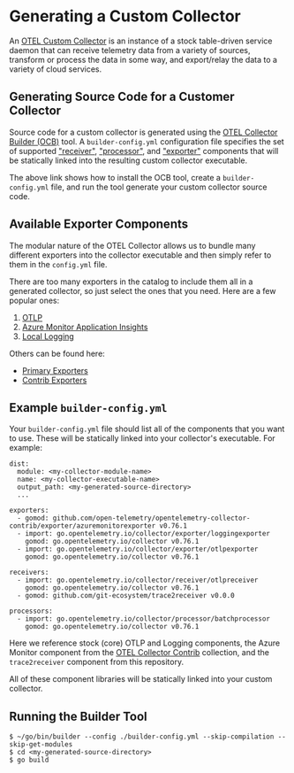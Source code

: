 # Generating a Custom Collector

An
[OTEL Custom Collector](https://github.com/open-telemetry/opentelemetry-collector/blob/main/docs/design.md#opentelemetry-collector-architecture)
is an instance of a stock table-driven service daemon that can receive
telemetry data from a variety of sources, transform or process the
data in some way, and export/relay the data to a variety of cloud
services.



## Generating Source Code for a Customer Collector

Source code for a custom collector is generated using the
[OTEL Collector Builder (OCB)](https://github.com/open-telemetry/opentelemetry-collector/tree/main/cmd/builder)
tool.  A `builder-config.yml` configuration file specifies the set
of supported
["receiver"](https://github.com/open-telemetry/opentelemetry-collector/blob/main/docs/design.md#receivers),
["processor"](https://github.com/open-telemetry/opentelemetry-collector/blob/main/docs/design.md#processors),
and
["exporter"](https://github.com/open-telemetry/opentelemetry-collector/blob/main/docs/design.md#exporters)
components that will be statically linked into the resulting custom collector executable.

The above link shows how to install the OCB tool, create a
`builder-config.yml` file, and run the tool generate your custom
collector source code.



## Available Exporter Components

The modular nature of the OTEL Collector allows us to bundle
many different exporters into the collector executable and then
simply refer to them in the `config.yml` file.

There are too many exporters in the catalog to include them all
in a generated collector, so just select the ones that you need.
Here are a few popular ones:

1. [OTLP](https://pkg.go.dev/go.opentelemetry.io/collector/exporter/otlpexporter#section-readme)
2. [Azure Monitor Application Insights](https://pkg.go.dev/github.com/open-telemetry/opentelemetry-collector-contrib/exporter/azuremonitorexporter)
3. [Local Logging](https://pkg.go.dev/go.opentelemetry.io/collector/exporter/loggingexporter)

Others can be found here:

* [Primary Exporters](https://github.com/open-telemetry/opentelemetry-collector/tree/main/exporter)
* [Contrib Exporters](https://github.com/open-telemetry/opentelemetry-collector-contrib/tree/main/exporter)



## Example `builder-config.yml`

Your `builder-config.yml` file should list all of the components that
you want to use.  These will be statically linked into your collector's
executable.  For example:

```
dist:
  module: <my-collector-module-name>
  name: <my-collector-executable-name>
  output_path: <my-generated-source-directory>
  ...

exporters:
  - gomod: github.com/open-telemetry/opentelemetry-collector-contrib/exporter/azuremonitorexporter v0.76.1
  - import: go.opentelemetry.io/collector/exporter/loggingexporter
    gomod: go.opentelemetry.io/collector v0.76.1
  - import: go.opentelemetry.io/collector/exporter/otlpexporter
    gomod: go.opentelemetry.io/collector v0.76.1

receivers:
  - import: go.opentelemetry.io/collector/receiver/otlpreceiver
    gomod: go.opentelemetry.io/collector v0.76.1
  - gomod: github.com/git-ecosystem/trace2receiver v0.0.0

processors:
  - import: go.opentelemetry.io/collector/processor/batchprocessor
    gomod: go.opentelemetry.io/collector v0.76.1
```

Here we reference stock (core) OTLP and Logging components,
the Azure Monitor component from the
[OTEL Collector Contrib](https://github.com/open-telemetry/opentelemetry-collector-contrib/tree/main)
collection,
and the `trace2receiver` component from this repository.

All of these component libraries will be statically linked into your
custom collector.



## Running the Builder Tool


```
$ ~/go/bin/builder --config ./builder-config.yml --skip-compilation --skip-get-modules
$ cd <my-generated-source-directory>
$ go build
```
